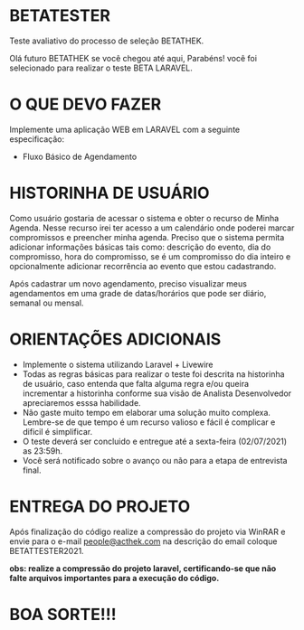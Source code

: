 # BETATESTER
Teste avaliativo do processo de seleção BETATHEK.

Olá futuro BETATHEK se você chegou até aqui, Parabéns! você foi selecionado para realizar o teste BETA LARAVEL.

# O QUE DEVO FAZER
Implemente uma aplicação WEB em LARAVEL com a seguinte especificação:
 * Fluxo Básico de Agendamento
 
# HISTORINHA DE USUÁRIO

Como usuário gostaria de acessar o sistema e obter o recurso de Minha Agenda. Nesse recurso irei ter acesso a um calendário onde poderei marcar compromissos e preencher minha agenda. Preciso que o sistema permita adicionar informações básicas tais como: descrição do evento, dia do compromisso, hora do compromisso, se é um compromisso do dia inteiro e opcionalmente adicionar recorrência ao evento que estou cadastrando.

Após cadastrar um novo agendamento, preciso visualizar meus agendamentos em uma grade de datas/horários que pode ser diário, semanal ou mensal.

# ORIENTAÇÕES ADICIONAIS

* Implemente o sistema utilizando Laravel + Livewire
* Todas as regras básicas para realizar o teste foi descrita na historinha de usuário, caso entenda que falta alguma regra e/ou queira incrementar a historinha conforme sua visão de Analista Desenvolvedor apreciaremos esssa habilidade.
* Não gaste muito tempo em elaborar uma solução muito complexa. Lembre-se de que tempo é um recurso valioso e fácil é complicar e dificil é simplificar.
* O teste deverá ser concluido e entregue até a sexta-feira (02/07/2021) as 23:59h.
* Você será notificado sobre o avanço ou não para a etapa de entrevista final.

# ENTREGA DO PROJETO

Após finalização do código realize a compressão do projeto via WinRAR e envie para o e-mail people@acthek.com na descrição do email coloque BETATTESTER2021.

**obs: realize a compressão do projeto laravel, certificando-se que não falte arquivos importantes para a execução do código.**

# BOA SORTE!!!

